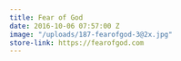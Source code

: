 ```yaml
---
title: Fear of God
date: 2016-10-06 07:57:00 Z
image: "/uploads/187-fearofgod-3@2x.jpg"
store-link: https://fearofgod.com
---
```


